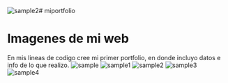 ![sample2](https://github.com/user-attachments/assets/ac41583f-6f20-4b2f-b7bb-6be214e12383)# miportfolio
# Imagenes de mi web
En mis lineas de codigo cree mi primer portfolio, en donde incluyo datos e info de lo que realizo. 
![sample](https://github.com/user-attachments/assets/be1df838-3685-4705-8a3b-22b0dd5dd303)
![sample1](https://github.com/user-attachments/assets/2d8e3d5a-75ba-4254-9936-c0a37884f31f)
![sample2](https://github.com/user-attachments/assets/c8ea40b2-f55d-4313-a50a-87de621168ae)
![sample3](https://github.com/user-attachments/assets/943407ce-1409-465f-961e-7cd992dcd9e1)
![sample4](https://github.com/user-attachments/assets/5a4be994-5cef-42e5-8469-b6ce68b9f4b1)
